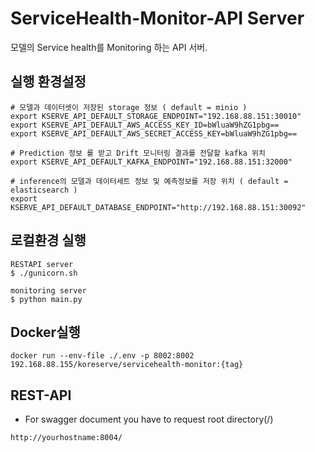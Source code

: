 # ServiceHealth-Monitor-API Server
모델의 Service health를 Monitoring 하는 API 서버.

## 실행 환경설정
```shell
# 모델과 데이터셋이 저장된 storage 정보 ( default = minio )
export KSERVE_API_DEFAULT_STORAGE_ENDPOINT="192.168.88.151:30010"
export KSERVE_API_DEFAULT_AWS_ACCESS_KEY_ID=bWluaW9hZG1pbg==
export KSERVE_API_DEFAULT_AWS_SECRET_ACCESS_KEY=bWluaW9hZG1pbg==

# Prediction 정보 를 받고 Drift 모니터링 결과를 전달할 kafka 위치
export KSERVE_API_DEFAULT_KAFKA_ENDPOINT="192.168.88.151:32000"

# inference의 모델과 데이터세트 정보 및 예측정보를 저장 위치 ( default = elasticsearch )
export KSERVE_API_DEFAULT_DATABASE_ENDPOINT="http://192.168.88.151:30092"
```


## 로컬환경 실행
```shell
RESTAPI server
$ ./gunicorn.sh

monitoring server
$ python main.py
```

## Docker실행
```shell
docker run --env-file ./.env -p 8002:8002 192.168.88.155/koreserve/servicehealth-monitor:{tag}
```

## REST-API
- For swagger document you have to request root directory(/)
```shell
http://yourhostname:8004/
```